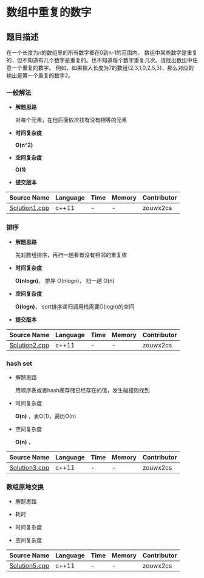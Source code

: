 # 数组中重复的数字 #
## 题目描述 ##
在一个长度为n的数组里的所有数字都在0到n-1的范围内。 数组中某些数字是重复的，但不知道有几个数字是重复的。也不知道每个数字重复几次。请找出数组中任意一个重复的数字。 例如，如果输入长度为7的数组{2,3,1,0,2,5,3}，那么对应的输出是第一个重复的数字2。

### 一般解法 ###
- **解题思路**

	对每个元素，在他后面依次找有没有相等的元素
	
- **时间复杂度**

	**O(n^2)** 

- **空间复杂度**

	**O(1)**

- **提交版本**
	
Source Name | Language | Time | Memory | Contributor
---|---|---|---|---
[Solution1.cpp](https://github.com/zouwx2cs/JianZhiOffer/blob/master/Solutions/050.%E6%95%B0%E7%BB%84%E4%B8%AD%E9%87%8D%E5%A4%8D%E7%9A%84%E6%95%B0%E5%AD%97/Solution1.cpp) | c++11 | - | - | zouwx2cs

### 排序 ###
- **解题思路**

	先对数组排序，再扫一趟看有没有相邻的重复值
	
- **时间复杂度**

	**O(nlogn)**， 排序 O(nlogn)， 扫一趟 O(n)

- **空间复杂度**

	**O(logn)**， sort排序递归调用栈需要O(logn)的空间

- **提交版本**

Source Name | Language | Time | Memory | Contributor
---|---|---|---|---
[Solution2.cpp](https://github.com/zouwx2cs/JianZhiOffer/blob/master/Solutions/001.%E4%BA%8C%E7%BB%B4%E6%95%B0%E7%BB%84%E4%B8%AD%E7%9A%84%E6%9F%A5%E6%89%BE/Solution2.cpp) | c++11 | - | - | zouwx2cs

### hash set ###
- 解题思路

    用顺序表或者hash表存储已经存在的值，发生碰撞则找到
    
- 时间复杂度

	**O(n)** ，表O(1)，遍历O(n)

- 空间复杂度

	**O(n)** ，

Source Name | Language | Time | Memory | Contributor
---|---|---|---|---
[Solution3.cpp](https://github.com/zouwx2cs/JianZhiOffer/blob/master/Solutions/001.%E4%BA%8C%E7%BB%B4%E6%95%B0%E7%BB%84%E4%B8%AD%E7%9A%84%E6%9F%A5%E6%89%BE/Solution3.cpp) | c++11 | - | - | zouwx2cs

### 数组原地交换 ###
- 解题思路

    
    
- 耗时
- 时间复杂度
- 空间复杂度

Source Name | Language | Time | Memory | Contributor
---|---|---|---|---
[Solution5.cpp](https://github.com/zouwx2cs/JianZhiOffer/blob/master/Solutions/001.%E4%BA%8C%E7%BB%B4%E6%95%B0%E7%BB%84%E4%B8%AD%E7%9A%84%E6%9F%A5%E6%89%BE/Solution5.cpp) | c++11 | - | - | zouwx2cs
